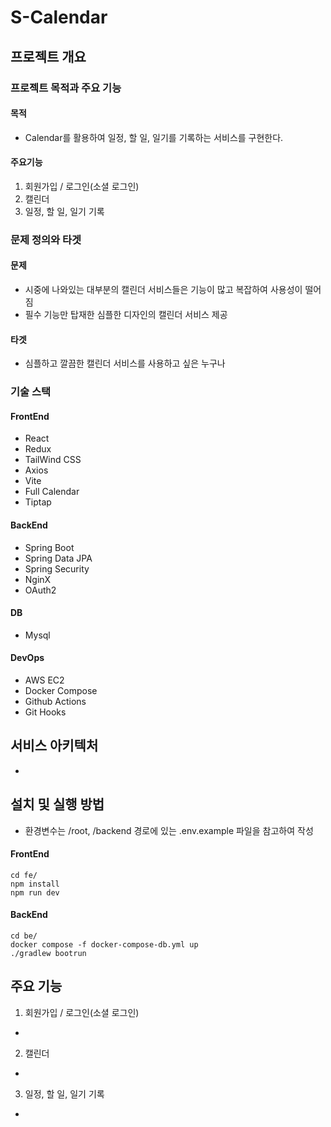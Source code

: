 # S-Calendar

## 프로젝트 개요
### 프로젝트 목적과 주요 기능
#### 목적
- Calendar를 활용하여 일정, 할 일, 일기를 기록하는 서비스를 구현한다.
#### 주요기능
1. 회원가입 / 로그인(소셜 로그인)
2. 캘린더
3. 일정, 할 일, 일기 기록

### 문제 정의와 타겟
#### 문제
- 시중에 나와있는 대부분의 캘린더 서비스들은 기능이 많고 복잡하여 사용성이 떨어짐
- 필수 기능만 탑재한 심플한 디자인의 캘린더 서비스 제공
#### 타겟
- 심플하고 깔끔한 캘린더 서비스를 사용하고 싶은 누구나

### 기술 스택
#### FrontEnd
- React
- Redux
- TailWind CSS
- Axios
- Vite
- Full Calendar
- Tiptap
#### BackEnd
- Spring Boot
- Spring Data JPA
- Spring Security
- NginX
- OAuth2
#### DB
- Mysql
#### DevOps
- AWS EC2
- Docker Compose
- Github Actions
- Git Hooks

## 서비스 아키텍처
- 

## 설치 및 실행 방법
- 환경변수는 /root, /backend 경로에 있는 .env.example 파일을 참고하여 작성

#### FrontEnd
```
cd fe/
npm install
npm run dev
```

#### BackEnd
```
cd be/
docker compose -f docker-compose-db.yml up
./gradlew bootrun
```

## 주요 기능
1. 회원가입 / 로그인(소셜 로그인)
  - 
2. 캘린더
  - 
3. 일정, 할 일, 일기 기록
  - 
